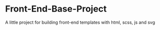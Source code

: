 # Front-End-Base-Project
A little project for building front-end templates with html, scss, js and svg
